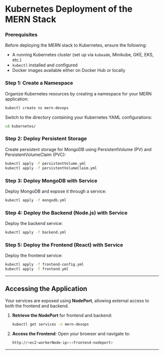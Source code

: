 # Kubernetes Deployment of the MERN Stack

### Prerequisites

Before deploying the MERN stack to Kubernetes, ensure the following:

- A running Kubernetes cluster (set up via `kubeadm`, Minikube, GKE, EKS, etc.)
- `kubectl` installed and configured
- Docker images available either on Docker Hub or locally

### Step 1: Create a Namespace

Organize Kubernetes resources by creating a namespace for your MERN application:

```bash
kubectl create ns mern-devops
```

Switch to the directory containing your Kubernetes YAML configurations:

```bash
cd kubernetes/
```

### Step 2: Deploy Persistent Storage

Create persistent storage for MongoDB using PersistentVolume (PV) and PersistentVolumeClaim (PVC):

```bash
kubectl apply -f persistentVolume.yml
kubectl apply -f persistentVolumeClaim.yml
```

### Step 3: Deploy MongoDB with Service

Deploy MongoDB and expose it through a service:

```bash
kubectl apply -f mongodb.yml
```

### Step 4: Deploy the Backend (Node.js) with Service

Deploy the backend service:

```bash
kubectl apply -f backend.yml
```

### Step 5: Deploy the Frontend (React) with Service

Deploy the frontend service:

```bash
kubectl apply -f frontend-config.yml
kubectl apply -f frontend.yml
```

---

## Accessing the Application

Your services are exposed using **NodePort**, allowing external access to both the frontend and backend.

1. **Retrieve the NodePort** for frontend and backend:
   ```bash
   kubectl get services -n mern-devops
   ```

2. **Access the Frontend**:
   Open your browser and navigate to:
   ```bash
   http://<ec2-workerNode-ip>:<frontend-nodeport>
   ```

---
